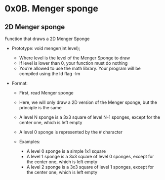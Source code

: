 # 0x0B. Menger sponge
## 2D Menger sponge

Function that draws a 2D Menger Sponge

- Prototype: void menger(int level);
    - Where level is the level of the Menger Sponge to draw
    - If level is lower than 0, your function must do nothing
    - You’re allowed to use the math library. Your program will be compiled using the ld flag -lm

- Format:
    - First, read Menger sponge
    - Here, we will only draw a 2D version of the Menger sponge, but the principle is the same
    - A level N sponge is a 3x3 square of level N-1 sponges, except for the center one, which is left empty
    - A level 0 sponge is represented by the # character

    - Examples:
        - A level 0 sponge is a simple 1x1 square
        - A level 1 sponge is a 3x3 square of level 0 sponges, except for the center one, which is left empty
        - A level 2 sponge is a 3x3 square of level 1 sponges, except for the center one, which is left empty
